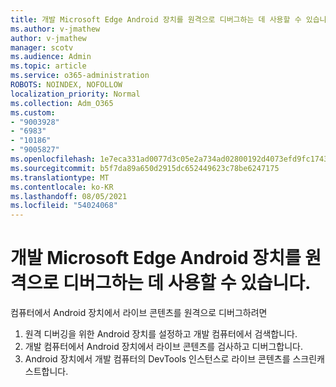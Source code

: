 ```yaml
---
title: 개발 Microsoft Edge Android 장치를 원격으로 디버그하는 데 사용할 수 있습니다.
ms.author: v-jmathew
author: v-jmathew
manager: scotv
ms.audience: Admin
ms.topic: article
ms.service: o365-administration
ROBOTS: NOINDEX, NOFOLLOW
localization_priority: Normal
ms.collection: Adm_O365
ms.custom:
- "9003928"
- "6983"
- "10186"
- "9005827"
ms.openlocfilehash: 1e7eca331ad0077d3c05e2a734ad02800192d4073efd9fc17431e11b7e691883
ms.sourcegitcommit: b5f7da89a650d2915dc652449623c78be6247175
ms.translationtype: MT
ms.contentlocale: ko-KR
ms.lasthandoff: 08/05/2021
ms.locfileid: "54024068"
---
```

# <a name="use-microsoft-edge-to-remotely-debug-an-android-device-from-a-development-computer"></a>개발 Microsoft Edge Android 장치를 원격으로 디버그하는 데 사용할 수 있습니다.

컴퓨터에서 Android 장치에서 라이브 콘텐츠를 원격으로 디버그하려면

1. 원격 디버깅을 위한 Android 장치를 설정하고 개발 컴퓨터에서 검색합니다.
2. 개발 컴퓨터에서 Android 장치에서 라이브 콘텐츠를 검사하고 디버그합니다.
3. Android 장치에서 개발 컴퓨터의 DevTools 인스턴스로 라이브 콘텐츠를 스크린캐스트합니다.
